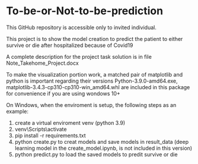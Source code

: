 # To-be-or-Not-to-be-prediction
This GitHub repository is accessible only to invited individual.

This project is to show the model creation to predict the patient to either survive or die 
after hospitalized because of Covid19

A complete description for the project task solution is in file Note_Takehome_Project.docx

To make the visualization portion work, a matched pair of matplotlib and python is important regarding their versions
Python-3.9.0-amd64.exe, matplotlib-3.4.3-cp310-cp310-win_amd64.whl are included in this package for convenience 
if you are using wondows 10+

On Windows, when the enviroment is setup, the following steps as an example:
1) create a virtual enviroment venv (python 3.9)
2) venv\Scripts\activate 
3) pip install -r requirements.txt
4) python create.py to creat models and save models in result_data (deep learning model in the create_model.ipynb, is not included in this version)
5) python predict.py to load the saved models to predit survive or die 


